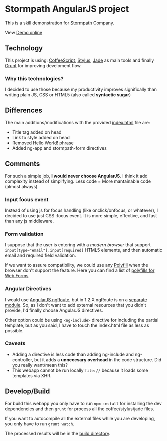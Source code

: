 # Stormpath AngularJS project

This is a skill demonstration for [Stormpath](http://www.stormpath.com/) Company.

View [Demo online](http://syrusakbary.github.io/stormpath-angular/)

## Technology

This project is using: [CoffeeScript](http://coffeescript.org/), [Stylus](http://learnboost.github.io/stylus/), [Jade](http://jade-lang.com) as main tools and finally [Grunt](http://gruntjs.com/) for improving develoment flow.

### Why this technologies?

I decided to use those because my productivity improves significally than writing plain JS, CSS or HTML5 (also called **syntactic sugar**)

## Differences 

The main additions/modifications with the provided [index.html](https://github.com/SyrusAkbary/stormpath-angular/tree/master/build/index.html) file are:

- Title tag added on head
- Link to style added on head
- Removed Hello World! phrase
- Added ng-app and stormpath-form directives

## Comments

For such a simple job, **I would never choose AngularJS**. I think it add complexity instead of simplifying.
Less code = More mantainable code (almost always)

### Input focus event

Instead of using js for focus handling (like onclick/onfocus, or whatever), I decided to use just CSS :focus event. It is more simple, effective, and fast than any js middleware.

### Form validation

I suppose that the user is entering with a *modern browser* that support `input[type="email"]`, `input[required]` HTML5 elements, and then automatic email and required field validation.

If we want to assure compatibility, we could use any [Polyfill](https://en.wikipedia.org/wiki/Polyfill) when the browser don't support the feature. Here you can find a list of [polyfills for Web Forms](https://github.com/Modernizr/Modernizr/wiki/HTML5-Cross-Browser-Polyfills#web-forms)

### Angular Directives

I would use [AngularJS ngRoute](http://docs.angularjs.org/api/ngRoute), but in 1.2.X ngRoute is on a [separate module](https://ajax.googleapis.com/ajax/libs/angularjs/1.2.2/angular-route.min.js).
So, as I don't want to add external resources that you didn't provide, I'd finally choose AngularJS directives.

Other option could be using `<ng-include>` directive for including the partial template, but as you said, I have to touch the index.html file as less as possible.

### Caveats

- Adding a directive is less code than adding ng-include and ng-controller, but it adds a **unnecesary overhead** in the code structure.
Did you really want/mean this?
- This webapp cannot be run locally `file://` because it loads some templates via XHR.


## Develop/Build

For build this webapp you only have to run `npm install` for installing the dev dependencies and then `grunt` for process all the coffee/stylus/jade files.

If you want to autocompile all the external files while you are developing, you only have to run `grunt watch`.

The processed results will be in the [build directory](https://github.com/SyrusAkbary/stormpath-angular/tree/master/build/).
